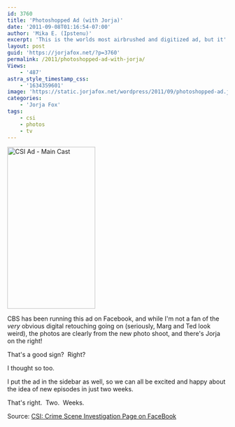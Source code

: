 ```yaml
---
id: 3760
title: 'Photoshopped Ad (with Jorja)'
date: '2011-09-08T01:16:54-07:00'
author: 'Mika E. (Ipstenu)'
excerpt: 'This is the worlds most airbrushed and digitized ad, but it''s got Jorja!'
layout: post
guid: 'https://jorjafox.net/?p=3760'
permalink: /2011/photoshopped-ad-with-jorja/
Views:
    - '487'
astra_style_timestamp_css:
    - '1634359601'
image: 'https://static.jorjafox.net/wordpress/2011/09/photoshopped-ad.jpg'
categories:
    - 'Jorja Fox'
tags:
    - csi
    - photos
    - tv
---
```


<img class="alignleft size-full wp-image-3759" title="CSI Ad - Main Cast" src="//static.jorjafox.net/wordpress/2011/09/ad-fullcsi.png" alt="CSI Ad - Main Cast" width="201" height="370" />

CBS has been running this ad on Facebook, and while I'm not a fan of the <em>very</em> obvious digital retouching going on (seriously, Marg and Ted look weird), the photos are clearly from the new photo shoot, and there's Jorja on the right!

That's a good sign?  Right?

I thought so too.

I put the ad in the sidebar as well, so we can all be excited and happy about the idea of new episodes in just two weeks.

That's right.  Two.  Weeks.

Source: <a href="http://www.facebook.com/#!/CSICrimeSceneInvestigation">CSI: Crime Scene Investigation Page on FaceBook</a>